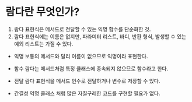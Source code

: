 람다란 무엇인가?
===
1. 람다 표현식은 메서드로 전달할 수 있는 익명 함수를 단순화한 것.
2. 람다 표현식에는 이름은 없지만, 파라미터 리스트, 바디, 반환 형식, 발생할 수 있는 예외 리스트는 가질 수 있다.


+ 익명
보통의 메서드와 달리 이름이 없으므로 익명이라 표현한다.

+ 함수
람다는 메서드처럼 특정 클래스에 종속되지 않으므로 함수라고 한다.

+ 전달
람다 표현식을 메서드 인수로 전달하거나 변수로 저장할 수 있다.

+ 간결성
익명 클래스 처럼 많은 자질구레한 코드를 구현할 필요가 없다.
